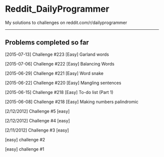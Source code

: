 # Reddit_DailyProgrammer
My solutions to challenges on reddit.com/r/dailyprogrammer

----------

## Problems completed so far ##

[2015-07-13] Challenge #223 [Easy] Garland words

[2015-07-06] Challenge #222 [Easy] Balancing Words

[2015-06-29] Challenge #221 [Easy] Word snake

[2015-06-22] Challenge #220 [Easy] Mangling sentences

[2015-06-15] Challenge #218 [Easy] To-do list (Part 1)

[2015-06-08] Challenge #218 [Easy] Making numbers palindromic

[2/12/2012] Challenge #5 [easy]

[2/12/2012] Challenge #4 [easy]

[2/11/2012] Challenge #3 [easy]

[easy] challenge #2

[easy] challenge #1
